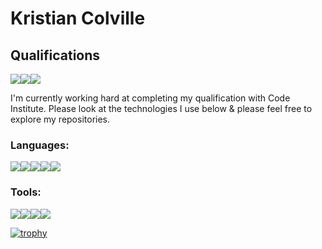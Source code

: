 # Kristian Colville


## Qualifications
<img src="https://img.shields.io/badge/Code_Institute_QQI_Level_6_Diploma_in_Full_Stack_Software_Development-red"><img src="https://img.shields.io/badge/Microsoft_Technology_Associate-blue"><img src="https://img.shields.io/badge/Irish_Leaving_Certificate-green">

I'm currently working hard at completing my qualification with Code Institute. Please look at the technologies I use below & please feel free to explore my repositories.

### Languages:
<img src="https://img.shields.io/badge/HTML5-brightgreen"><img src="https://img.shields.io/badge/CSS3-red"><img src="https://img.shields.io/badge/JavaScript-purple"><img src="https://img.shields.io/badge/Python-blue"><img src="https://img.shields.io/badge/Markdown-darkblue">

### Tools:
<img src="https://img.shields.io/badge/Git-red"><img src="https://img.shields.io/badge/GitHub-yellow"><img src="https://img.shields.io/badge/GitPod-blue"><img src="https://img.shields.io/badge/Visual_Studio_Code-brightgreen">

[![trophy](https://github-profile-trophy.vercel.app/?KristianColville1=ryo-ma)](https://github.com/ryo-ma/github-profile-trophy)
